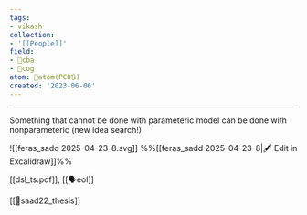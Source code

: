```yaml
---
tags:
- vikash
collection:
- '[[People]]'
field:
- 🐅cba
- 👾cog
atom: 🧭atom(PCO🔃)
created: '2023-06-06'
---
```


---
Something that cannot be done with parameteric model can be done with nonparameteric (new idea search!)

![[feras_sadd 2025-04-23-8.svg]]
%%[[feras_sadd 2025-04-23-8|🖋 Edit in Excalidraw]]%%

[[dsl_ts.pdf]], [[🗣️eol]]

[[📜saad22_thesis]]